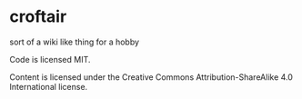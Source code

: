 # croftair
sort of a wiki like thing for a hobby

Code is licensed MIT.

Content is licensed under the Creative Commons Attribution-ShareAlike 4.0 International license. 
